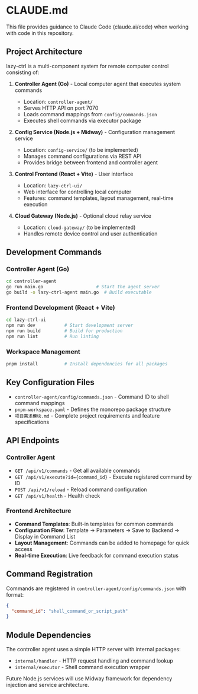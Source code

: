 # CLAUDE.md

This file provides guidance to Claude Code (claude.ai/code) when working with code in this repository.

## Project Architecture

lazy-ctrl is a multi-component system for remote computer control consisting of:

1. **Controller Agent (Go)** - Local computer agent that executes system commands
   - Location: `controller-agent/`
   - Serves HTTP API on port 7070
   - Loads command mappings from `config/commands.json`
   - Executes shell commands via executor package

2. **Config Service (Node.js + Midway)** - Configuration management service
   - Location: `config-service/` (to be implemented)
   - Manages command configurations via REST API
   - Provides bridge between frontend and controller agent

3. **Control Frontend (React + Vite)** - User interface
   - Location: `lazy-ctrl-ui/`
   - Web interface for controlling local computer
   - Features: command templates, layout management, real-time execution

4. **Cloud Gateway (Node.js)** - Optional cloud relay service
   - Location: `cloud-gateway/` (to be implemented)
   - Handles remote device control and user authentication

## Development Commands

### Controller Agent (Go)
```bash
cd controller-agent
go run main.go                    # Start the agent server
go build -o lazy-ctrl-agent main.go  # Build executable
```

### Frontend Development (React + Vite)
```bash
cd lazy-ctrl-ui
npm run dev           # Start development server
npm run build         # Build for production
npm run lint          # Run linting
```

### Workspace Management
```bash
pnpm install          # Install dependencies for all packages
```

## Key Configuration Files

- `controller-agent/config/commands.json` - Command ID to shell command mappings
- `pnpm-workspace.yaml` - Defines the monorepo package structure
- `项目需求模块.md` - Complete project requirements and feature specifications

## API Endpoints

### Controller Agent
- `GET /api/v1/commands` - Get all available commands
- `GET /api/v1/execute?id={command_id}` - Execute registered command by ID
- `POST /api/v1/reload` - Reload command configuration
- `GET /api/v1/health` - Health check

### Frontend Architecture
- **Command Templates**: Built-in templates for common commands
- **Configuration Flow**: Template → Parameters → Save to Backend → Display in Command List
- **Layout Management**: Commands can be added to homepage for quick access
- **Real-time Execution**: Live feedback for command execution status

## Command Registration

Commands are registered in `controller-agent/config/commands.json` with format:
```json
{
  "command_id": "shell_command_or_script_path"
}
```

## Module Dependencies

The controller agent uses a simple HTTP server with internal packages:
- `internal/handler` - HTTP request handling and command lookup
- `internal/executor` - Shell command execution wrapper

Future Node.js services will use Midway framework for dependency injection and service architecture.